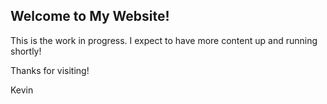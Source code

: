 ## Welcome to My Website!

This is the work in progress. I expect to have more content up and running shortly!

Thanks for visiting!

Kevin
